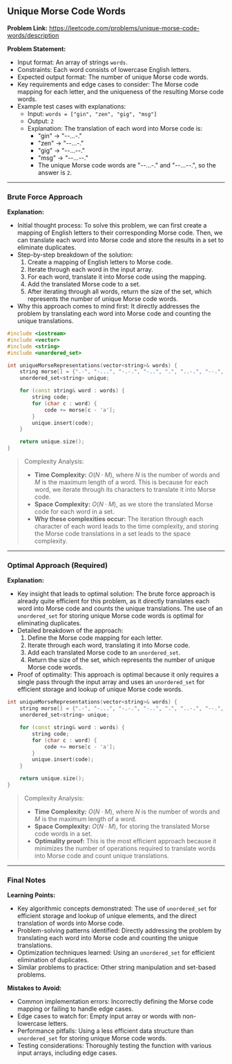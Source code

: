 ## Unique Morse Code Words
**Problem Link:** https://leetcode.com/problems/unique-morse-code-words/description

**Problem Statement:**
- Input format: An array of strings `words`.
- Constraints: Each word consists of lowercase English letters.
- Expected output format: The number of unique Morse code words.
- Key requirements and edge cases to consider: The Morse code mapping for each letter, and the uniqueness of the resulting Morse code words.
- Example test cases with explanations:
  - Input: `words = ["gin", "zen", "gig", "msg"]`
  - Output: `2`
  - Explanation: The translation of each word into Morse code is: 
    - "gin" -> "--...-."
    - "zen" -> "--...-."
    - "gig" -> "--...--."
    - "msg" -> "--...--."
    - The unique Morse code words are "--...-." and "--...--.", so the answer is `2`.

---

### Brute Force Approach

**Explanation:**
- Initial thought process: To solve this problem, we can first create a mapping of English letters to their corresponding Morse code. Then, we can translate each word into Morse code and store the results in a set to eliminate duplicates.
- Step-by-step breakdown of the solution:
  1. Create a mapping of English letters to Morse code.
  2. Iterate through each word in the input array.
  3. For each word, translate it into Morse code using the mapping.
  4. Add the translated Morse code to a set.
  5. After iterating through all words, return the size of the set, which represents the number of unique Morse code words.
- Why this approach comes to mind first: It directly addresses the problem by translating each word into Morse code and counting the unique translations.

```cpp
#include <iostream>
#include <vector>
#include <string>
#include <unordered_set>

int uniqueMorseRepresentations(vector<string>& words) {
    string morse[] = {".-", "-...", "-.-.", "-..", ".", "..-.", "--.", "....", "..", ".---", "-.-", ".-..", "--", "-.", "---", ".--.", "--.-", ".-.", "...", "-", "..-", "...-", ".--", "-..-", "-.--", "--.."};
    unordered_set<string> unique;

    for (const string& word : words) {
        string code;
        for (char c : word) {
            code += morse[c - 'a'];
        }
        unique.insert(code);
    }

    return unique.size();
}
```

> Complexity Analysis:
> - **Time Complexity:** $O(N \cdot M)$, where $N$ is the number of words and $M$ is the maximum length of a word. This is because for each word, we iterate through its characters to translate it into Morse code.
> - **Space Complexity:** $O(N \cdot M)$, as we store the translated Morse code for each word in a set.
> - **Why these complexities occur:** The iteration through each character of each word leads to the time complexity, and storing the Morse code translations in a set leads to the space complexity.

---

### Optimal Approach (Required)

**Explanation:**
- Key insight that leads to optimal solution: The brute force approach is already quite efficient for this problem, as it directly translates each word into Morse code and counts the unique translations. The use of an `unordered_set` for storing unique Morse code words is optimal for eliminating duplicates.
- Detailed breakdown of the approach:
  1. Define the Morse code mapping for each letter.
  2. Iterate through each word, translating it into Morse code.
  3. Add each translated Morse code to an `unordered_set`.
  4. Return the size of the set, which represents the number of unique Morse code words.
- Proof of optimality: This approach is optimal because it only requires a single pass through the input array and uses an `unordered_set` for efficient storage and lookup of unique Morse code words.

```cpp
int uniqueMorseRepresentations(vector<string>& words) {
    string morse[] = {".-", "-...", "-.-.", "-..", ".", "..-.", "--.", "....", "..", ".---", "-.-", ".-..", "--", "-.", "---", ".--.", "--.-", ".-.", "...", "-", "..-", "...-", ".--", "-..-", "-.--", "--.."};
    unordered_set<string> unique;

    for (const string& word : words) {
        string code;
        for (char c : word) {
            code += morse[c - 'a'];
        }
        unique.insert(code);
    }

    return unique.size();
}
```

> Complexity Analysis:
> - **Time Complexity:** $O(N \cdot M)$, where $N$ is the number of words and $M$ is the maximum length of a word.
> - **Space Complexity:** $O(N \cdot M)$, for storing the translated Morse code words in a set.
> - **Optimality proof:** This is the most efficient approach because it minimizes the number of operations required to translate words into Morse code and count unique translations.

---

### Final Notes

**Learning Points:**
- Key algorithmic concepts demonstrated: The use of `unordered_set` for efficient storage and lookup of unique elements, and the direct translation of words into Morse code.
- Problem-solving patterns identified: Directly addressing the problem by translating each word into Morse code and counting the unique translations.
- Optimization techniques learned: Using an `unordered_set` for efficient elimination of duplicates.
- Similar problems to practice: Other string manipulation and set-based problems.

**Mistakes to Avoid:**
- Common implementation errors: Incorrectly defining the Morse code mapping or failing to handle edge cases.
- Edge cases to watch for: Empty input array or words with non-lowercase letters.
- Performance pitfalls: Using a less efficient data structure than `unordered_set` for storing unique Morse code words.
- Testing considerations: Thoroughly testing the function with various input arrays, including edge cases.